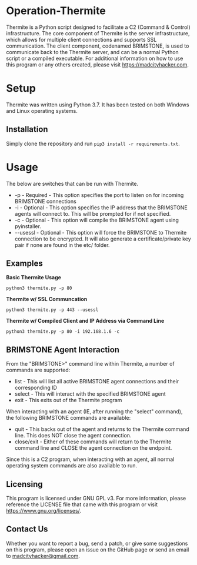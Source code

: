 # Operation-Thermite

Thermite is a Python script designed to facilitate a C2 (Command & Control) infrastructure. The core component of Thermite is the server infrastructure, which allows for multiple client connections and supports SSL communication. The client component, codenamed BRIMSTONE, is used to communicate back to the Thermite server, and can be a normal Python script or a compiled executable. For additional information on how to use this program or any others created, please visit https://madcityhacker.com.

# Setup
Thermite was written using Python 3.7. It has been tested on both Windows and Linux operating systems.

Installation
------------
Simply clone the repository and run `pip3 install -r requirements.txt`.

# Usage
The below are switches that can be run with Thermite.

 * -p <PORT> - Required - This option specifies the port to listen on for incoming BRIMSTONE connections
 * -i <IP> - Optional - This option specifies the IP address that the BRIMSTONE agents will connect to. This will be prompted for if not specified.
 * -c - Optional - This option will compile the BRIMSTONE agent using pyinstaller.
 * --usessl - Optional - This option will force the BRIMSTONE to Thermite connection to be encrypted. It will also generate a certificate/private key pair if none are found in the etc/ folder.
 
 Examples
 --------
 **Basic Thermite Usage**
 
 `python3 thermite.py -p 80`
 
 **Thermite w/ SSL Communcation**
 
 `python3 thermite.py -p 443 --usessl`
 
 **Thermite w/ Compiled Client and IP Address via Command Line**
 
 `python3 thermite.py -p 80 -i 192.168.1.6 -c`
 
 BRIMSTONE Agent Interaction
 ---------------------------
 
 From the "BRIMSTONE>" command line within Thermite, a number of commands are supported:
 
  * list - This will list all active BRIMSTONE agent connections and their corresponding ID
  * select <ID> - This will interact with the specified BRIMSTONE agent
  * exit - This exits out of the Thermite program
  
 When interacting with an agent (IE, after running the "select" command), the following BRIMSTONE commands are available:
 
  * quit - This backs out of the agent and returns to the Thermite command line. This does NOT close the agent connection.
  * close/exit - Either of these commands will return to the Thermite command line and CLOSE the agent connection on the endpoint.
  
 Since this is a C2 program, when interacting with an agent, all normal operating system commands are also available to run.
 
 Licensing
 ---------
 This program is licensed under GNU GPL v3. For more information, please reference the LICENSE file that came with this program or visit https://www.gnu.org/licenses/. 
 
 Contact Us
 ----------
 Whether you want to report a bug, send a patch, or give some suggestions on this program, please open an issue on the GitHub page or send an email to madcityhacker@gmail.com.